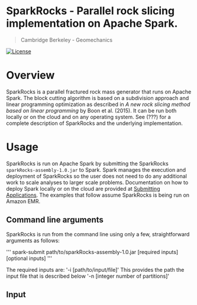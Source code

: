 # SparkRocks - Parallel rock slicing implementation on Apache Spark.
> Cambridge Berkeley - Geomechanics

[![License](https://img.shields.io/badge/License-GPL%20v2-blue.svg)](https://raw.githubusercontent.com/cb-geo/spark-rocks/master/LICENSE)

# Overview

SparkRocks is a parallel fractured rock mass generator that runs on Apache
Spark. The block cutting algorithm is based on a subdivision approach and linear
programming optimization as described in *A new rock slicing method based on
linear programming* by Boon et al. (2015). It can be run both locally or on the
cloud and on any operating system. See (???) for a complete description of
SparkRocks and the underlying implementation.

# Usage

SparkRocks is run on Apache Spark by submitting the SparkRocks
`sparkRocks-assembly-1.0.jar` to Spark. Spark manages the execution and
deployment of SparkRocks so the user does not need to do any additional work to
scale analyses to larger scale problems. Documentation on how to deploy Spark
locally or on the cloud are provided at [Submitting
Applications](http://spark.apache.org/docs/latest/submitting-applications.html).
The examples that follow assume SparkRocks is being run on Amazon EMR.

## Command line arguments

SparkRocks is run from the command line using only a few, straightforward
arguments as follows:

'''
spark-submit path/to/sparkRocks-assembly-1.0.jar [required inputs] [optional inputs]
'''

The required inputs are:
 '-i [path/to/input/file]' This provides the path the input file that is described below
 '-n [integer number of partitions]' 
 
## Input


